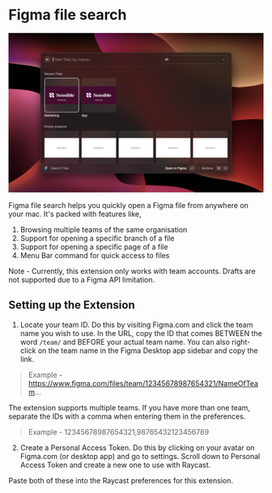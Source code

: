 # Figma file search

![screenshot](./metadata/figma-files-raycast-extension-1.png)

Figma file search helps you quickly open a Figma file from anywhere on your mac. It's packed with features like,

1. Browsing multiple teams of the same organisation
2. Support for opening a specific branch of a file
3. Support for opening a specific page of a file
4. Menu Bar command for quick access to files

Note - Currently, this extension only works with team accounts. Drafts are not supported due to a Figma API limitation.

## Setting up the Extension

1. Locate your team ID. Do this by visiting Figma.com and click the team name you wish to use. In the URL, copy the ID that comes BETWEEN the word `/team/` and BEFORE your actual team name. You can also right-click on the team name in the Figma Desktop app sidebar and copy the link.

> Example - https://www.figma.com/files/team/12345678987654321/NameOfTeam...

The extension supports multiple teams. If you have more than one team, separate the IDs with a comma when entering them in the preferences.

> Example - 12345678987654321,98765432123456789

2. Create a Personal Access Token. Do this by clicking on your avatar on Figma.com (or desktop app) and go to settings. Scroll down to Personal Access Token and create a new one to use with Raycast.

Paste both of these into the Raycast preferences for this extension.
